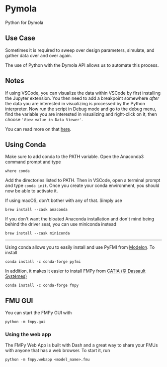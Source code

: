 # Pymola
Python for Dymola

## Use Case
Sometimes it is required to sweep over design parameters, simulate, and gather data over and over again.

The use of Python with the Dymola API allows us to automate this process.

## Notes

If using VSCode, you can visualize the data within VSCode by first installing the Jupyter extension. You then need to add a breakpoint somewhere *after* the data you are interested in visualizing is processed by the Python interpreter. Now run the script in Debug mode and go to the debug menu, find the variable you are interested in visualizing and right-click on it, then choose ```'View value in Data Viewer'```.

You can read more on that [here](https://devblogs.microsoft.com/python/python-in-visual-studio-code-january-2021-release/#data-viewer-when-debugging). 


## Using Conda
Make sure to add conda to the PATH variable. Open the Anaconda3 command prompt and type
```
where conda
```

Add the directories listed to PATH. Then in VSCode, open a terminal prompt and type ```conda init```. Once you create your conda environment, you should now be able to activate it.


If using macOS, don't bother with any of that. Simply use
```
brew install --cask anaconda
```

If you don't want the bloated Anaconda installation and don't mind being behind the driver seat, you can use miniconda instead
```
brew install --cask miniconda
```

---

Using conda allows you to easily install and use PyFMI from [Modelon](https://github.com/modelon-community/PyFMI). To install
```
conda install -c conda-forge pyfmi
```

In addition, it makes it easier to install FMPy from [CATIA (© Dassault Systèmes)](https://github.com/CATIA-Systems/FMPy)
```
conda install -c conda-forge fmpy
```

## FMU GUI
You can start the FMPy GUI with
```
python -m fmpy.gui
```

### Using the web app
The FMPy Web App is built with Dash and a great way to share your FMUs with anyone that has a web browser. To start it, run
```
python -m fmpy.webapp <model_name>.fmu
```